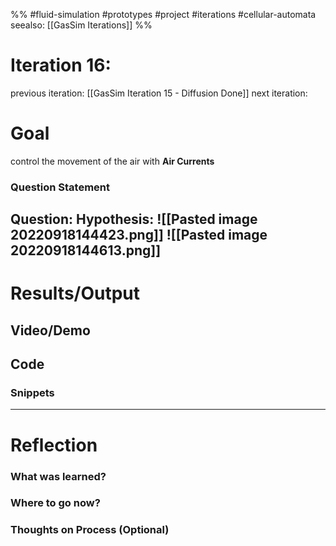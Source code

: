 %%
#fluid-simulation #prototypes #project #iterations #cellular-automata 
seealso: [[GasSim Iterations]]
%%
# Iteration 16: 
previous iteration:  [[GasSim Iteration 15 - Diffusion Done]]
next iteration: 

# Goal 
control the movement of the air with **Air Currents** 
### Question Statement
Question: 
Hypothesis: 
![[Pasted image 20220918144423.png]]
![[Pasted image 20220918144613.png]]
---
# Results/Output


## Video/Demo


## Code


### Snippets



---

# Reflection

### What was learned?

### Where to go now?

### Thoughts on Process (Optional)
